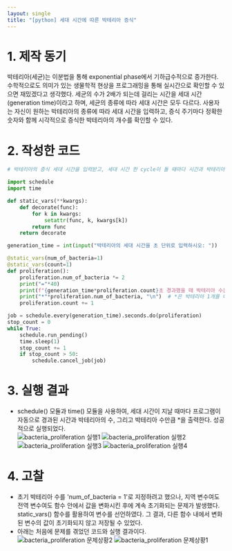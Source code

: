 ```yaml
---
layout: single
title: "[python] 세대 시간에 따른 박테리아 증식"
---
```


# 1. 제작 동기   
박테리아(세균)는 이분법을 통해 exponential phase에서 기하급수적으로 증가한다. 수학적으로도 의미가 있는 생물학적 현상을 프로그래밍을 통해 실시간으로 확인할 수 있으면 재밌겠다고 생각했다. 세균의 수가 2배가 되는데 걸리는 시간을 세대 시간(generation time)이라고 하며, 세균의 종류에 따라 세대 시간은 모두 다르다. 사용자는 자신이 원하는 박테리아의 종류에 따라 세대 시간을 입력하고, 증식 주기마다 정확한 숫자와 함께 시각적으로 증식한 박테리아의 개수를 확인할 수 있다.    

# 2. 작성한 코드
```python
# 박테리아의 증식 세대 시간을 입력받고, 세대 시간 한 cycle이 돌 때마다 시간과 박테리아의 수를 출력한다.

import schedule
import time

def static_vars(**kwargs):
    def decorate(func):
        for k in kwargs:
            setattr(func, k, kwargs[k])
        return func
    return decorate

generation_time = int(input("박테리아의 세대 시간을 초 단위로 입력하시오: "))

@static_vars(num_of_bacteria=1)
@static_vars(count=1)
def proliferation():
    proliferation.num_of_bacteria *= 2
    print("="*40)
    print(f"{generation_time*proliferation.count}초 경과했을 때 박테리아 수는 {proliferation.num_of_bacteria}입니다.") 
    print("*"*proliferation.num_of_bacteria, "\n")  # *은 박테리아 1개를 나타낸다.
    proliferation.count += 1

job = schedule.every(generation_time).seconds.do(proliferation)
stop_count = 0
while True:
    schedule.run_pending()
    time.sleep(1)
    stop_count += 1
    if stop_count > 50:
        schedule.cancel_job(job)
```

# 3. 실행 결과
- schedule() 모듈과 time() 모듈을 사용하여, 세대 시간이 지날 때마다 프로그램이 자동으로 경과된 시간과 박테리아의 수, 그리고 박테리아 수만큼 *을 출력한다. 성공적으로 실행되었다.   
![bacteria_proliferation 실행1](https://user-images.githubusercontent.com/101881124/212479733-391e2007-485a-4aed-ab7f-9149a4526698.jpg)
![bacteria_proliferation 실행2](https://user-images.githubusercontent.com/101881124/212479738-467fd768-6f02-4c5a-80b6-a0cabbd09756.jpg)
![bacteria_proliferation 실행3](https://user-images.githubusercontent.com/101881124/212479747-3c584e5f-6969-49ad-9957-57ea76ecfeac.jpg)
![bacteria_proliferation 실행4](https://user-images.githubusercontent.com/101881124/212479754-5f370d18-6468-4901-ae0e-ec1abafb0037.jpg)

# 4. 고찰
- 초기 박테리아 수를 'num_of_bacteria = 1'로 지정하려고 했으나, 지역 변수여도 전역 변수여도 함수 안에서 값을 변화시킨 후에 계속 초기화되는 문제가 발생했다. static_vars() 함수를 활용하여 변수를 선언하였다. 그 결과, 다른 함수 내에서 변화된 변수의 값이 초기화되지 않고 저장될 수 있었다.   
- 아래는 처음에 문제를 겪었던 코드와 실행 결과이다.   
![bacteria_proliferation 문제상황2](https://user-images.githubusercontent.com/101881124/212479787-a8353caa-cb38-4477-86e6-7dd09fc4074e.jpg)
![bacteria_proliferation 문제상황1](https://user-images.githubusercontent.com/101881124/212479791-f1f7c53c-885d-402f-8cc3-958471259667.jpg)
